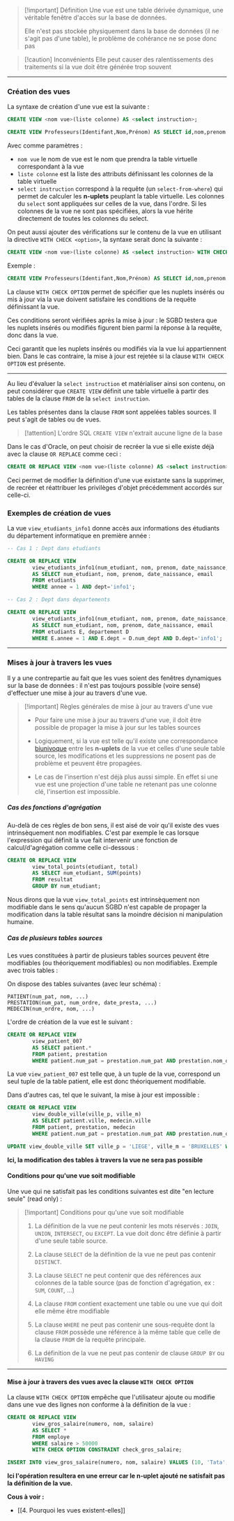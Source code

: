 
>[!important] Définition
>Une vue est une table dérivée dynamique, une véritable fenêtre d'accès sur la base de données.
>
>Elle n'est pas stockée physiquement dans la base de données (il ne s'agit pas d'une table), le problème de cohérance ne se pose donc pas
>

>[!caution] Inconvénients
>Elle peut causer des ralentissements des traitements si la vue doit être générée trop souvent

---
### Création des vues

La syntaxe de création d'une vue est la suivante : 

```sql
CREATE VIEW <nom vue>(liste colonne) AS <select instruction>;
```

```sql
CREATE VIEW Professeurs(Identifant,Nom,Prénom) AS SELECT id,nom,prenom FROM Personnel WHERE poste='Professeur';
```

Avec comme paramètres :
- `nom vue`  le nom de vue est le nom que prendra la table virtuelle correspondant à la vue
- `liste colonne` est la liste des attributs définissant les colonnes de la table virtuelle
- `select instruction` correspond à la requête (un `select-from-where`) qui permet de calculer les **n-uplets** peuplant la table virtuelle. Les colonnes du `select` sont appliquées sur celles de la vue, dans l'ordre. Si les colonnes de la vue ne sont pas spécifiées, alors la vue hérite directement de toutes les colonnes du select.
  
On peut aussi ajouter des vérifications sur le contenu de la vue en utilisant la directive `WITH CHECK <option>`, la syntaxe serait donc la suivante : 

```sql
CREATE VIEW <nom vue>(liste colonne) AS <select instruction> WITH CHECK OPTION CONSTRAINT <nom contrainte>;
```

Exemple :

```sql
CREATE VIEW Professeurs(Identifant,Nom,Prénom) AS SELECT id,nom,prenom FROM Personnel WHERE poste='Professeur' and age >= 40 WITH CHECK OPTION CONSTRAINT age_40; 
```

La clause `WITH CHECK OPTION` permet de spécifier que les nuplets insérés ou mis à jour via la vue doivent satisfaire les conditions de la requête définissant la vue.

Ces conditions seront vérifiées après la mise à jour : le SGBD testera que les nuplets insérés ou modifiés figurent bien parmi la réponse à la requête, donc dans la vue.

Ceci garantit que les nuplets insérés ou modifiés via la vue lui appartiennent bien. Dans le cas contraire, la mise à jour est rejetée si la clause `WITH CHECK OPTION` est présente.

---

Au lieu d'évaluer la `select instruction` et matérialiser ainsi son contenu, on peut considérer que `CREATE VIEW` définit une table virtuelle à partir des tables de la clause `FROM` de la `select instruction`.

Les tables présentes dans la clause `FROM` sont appelées tables sources. Il peut s'agit de tables ou de vues.

>[!attention] L'ordre SQL `CREATE VIEW` n'extrait aucune ligne de la base

Dans le cas d'Oracle, on peut choisir de recréer la vue si elle existe déjà avec la clause `OR REPLACE` comme ceci :

```sql
CREATE OR REPLACE VIEW <nom vue>(liste colonne) AS <select instruction>;
```

Ceci permet de modifier la définition d'une vue existante sans la supprimer, de recréer et réattribuer les privilèges d'objet précédemment accordés sur celle-ci.

### Exemples de création de vues

La vue `view_etudiants_info1` donne accès aux informations des étudiants du département informatique en première année : 

```sql
-- Cas 1 : Dept dans etudiants

CREATE OR REPLACE VIEW 
		view_etudiants_info1(num_etudiant, nom, prenom, date_naissance, email) 
		AS SELECT num_etudiant, nom, prenom, date_naissance, email 
		FROM etudiants 
		WHERE annee = 1 AND dept='info1';

-- Cas 2 : Dept dans departements

CREATE OR REPLACE VIEW 
		view_etudiants_info1(num_etudiant, nom, prenom, date_naissance, email)
		AS SELECT num_etudiant, nom, prenom, date_naissance, email 
		FROM etudiants E, departement D
		WHERE E.annee = 1 AND E.dept = D.num_dept AND D.dept='info1'; 
```

--- 

### Mises à jour à travers les vues

Il y a une contrepartie au fait que les vues soient des fenêtres dynamiques sur la base de données : il n'est pas toujours possible (voire sensé) d'effectuer une mise à jour au travers d'une vue.

>[!important] Règles générales de mise à jour au travers d'une vue
>- Pour faire une mise à jour au travers d'une vue, il doit être possible de propager la mise à jour sur les tables sources
>  
>- Logiquement, si la vue est telle qu'il existe une correspondance [biunivoque](https://dictionnaire.lerobert.com/definition/biunivoque#:~:text=D%C3%A9finition%20de%20biunivoque%20%E2%80%8B%E2%80%8B,%E2%9E%99%20bijectif.) entre les **n-uplets** de la vue et celles d'une seule table source, les modifications et les suppressions ne posent pas de problème et peuvent être propagées.
>- Le cas de l'insertion n'est déjà plus aussi simple. En effet si une vue est une projection d'une table ne retenant pas une colonne clé, l'insertion est impossible.

##### Cas des fonctions d'agrégation

Au-delà de ces règles de bon sens, il est aisé de voir qu'il existe des vues intrinsèquement non modifiables. C'est par exemple le cas lorsque l'expression qui définit la vue fait intervenir une fonction de calcul/d'agrégation comme celle ci-dessous :

```sql
CREATE OR REPLACE VIEW 
		view_total_points(etudiant, total)
		AS SELECT num_etudiant, SUM(points)
		FROM resultat
		GROUP BY num_etudiant;
```

Nous dirons que la vue `view_total_points` est intrinsèquement non modifiable dans le sens qu'aucun SGBD n'est capable de propager la modification dans la table résultat sans la moindre décision ni manipulation humaine.

##### Cas de plusieurs tables sources

Les vues constituées à partir de plusieurs tables sources peuvent être modifiables (ou théoriquement modifiables) ou non modifiables. Exemple avec trois tables :

On dispose des tables suivantes (avec leur schéma) :

```
PATIENT(num_pat, nom, ...)
PRESTATION(num_pat, num_ordre, date_presta, ...)
MEDECIN(num_ordre, nom, ...)
```

L'ordre de création de la vue est le suivant : 

```SQL
CREATE OR REPLACE VIEW 
		view_patient_007
		AS SELECT patient.*
		FROM patient, prestation
		WHERE patient.num_pat = prestation.num_pat AND prestation.nom_ordre = '007';
```

La vue `view_patient_007` est telle que, à un tuple de la vue, correspond un seul tuple de la table patient, elle est donc théoriquement modifiable.

Dans d'autres cas, tel que le suivant, la mise à jour est impossible :

```sql
CREATE OR REPLACE VIEW 
		view_double_ville(ville_p, ville_m)
		AS SELECT patient.ville, medecin.ville
		FROM patient, prestation, medecin
		WHERE patient.num_pat = prestation.num_pat AND prestation.num_ordre = medecin.num_ordre;
```

```sql
UPDATE view_double_ville SET ville_p = 'LIEGE', ville_m = 'BRUXELLES' WHERE ville_p = 'SERAING' and ville_m = 'NAMUR';
```

**Ici, la modification des tables à travers la vue ne sera pas possible**

#### Conditions pour qu'une vue soit modifiable

Une vue qui ne satisfait pas les conditions suivantes est dite "en lecture seule" (read only) :

>[!important] Conditions pour qu'une vue soit modifiable
>1. La définition de la vue ne peut contenir les mots réservés : `JOIN`, `UNION`, `INTERSECT`, ou `EXCEPT`. La vue doit donc être définie à partir d'une seule table source.
>   
>2. La clause `SELECT` de la définition de la vue ne peut pas contenir `DISTINCT`.
>3. La clause `SELECT` ne peut contenir que des références aux colonnes de la table source (pas de fonction d'agrégation, ex : `SUM`, `COUNT`, ...)
>4. La clause `FROM` contient exactement une table ou une vue qui doit elle même être modifiable
>5. La clause `WHERE` ne peut pas contenir une sous-requête dont la clause `FROM` possède une référence à la même table que celle de la clause `FROM` de la requête principale.
>6. La définition de la vue ne peut pas contenir de clause `GROUP BY` ou `HAVING`

---

#### Mise à jour à travers des vues avec la clause `WITH CHECK OPTION`

La clause `WITH CHECK OPTION` empêche que l'utilisateur ajoute ou modifie dans une vue des lignes non conforme à la définition de la vue :

```SQL
CREATE OR REPLACE VIEW
		view_gros_salaire(numero, nom, salaire)
		AS SELECT *
		FROM employe
		WHERE salaire > 50000
		WITH CHECK OPTION CONSTRAINT check_gros_salaire;

INSERT INTO view_gros_salaire(numero, nom, salaire) VALUES (10, 'Tata', 40000);
```

**Ici l'opération resultera en une erreur car le n-uplet ajouté ne satisfait pas la définition de la vue.**

**Cous à voir :**
- [[4. Pourquoi les vues existent-elles]]